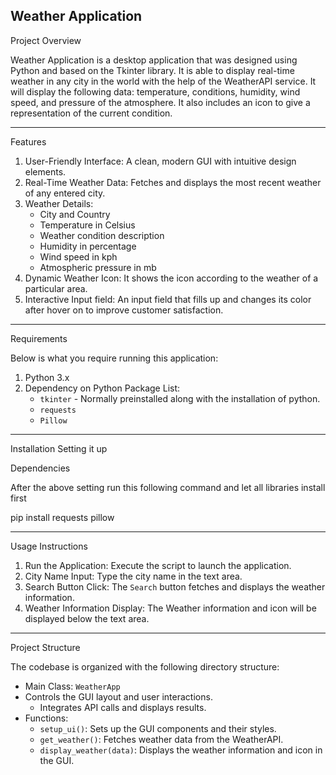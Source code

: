 ## Weather Application

Project Overview

Weather Application is a desktop application that was designed using Python and based on the Tkinter library. It is able to display real-time weather in any city in the world with the help of the WeatherAPI service. It will display the following data: temperature, conditions, humidity, wind speed, and pressure of the atmosphere. It also includes an icon to give a representation of the current condition.

----------------------------------------------------------------
Features

1. User-Friendly Interface: A clean, modern GUI with intuitive design elements.
2. Real-Time Weather Data: Fetches and displays the most recent weather of any entered city.
3. Weather Details:
   - City and Country
   - Temperature in Celsius
   - Weather condition description
   - Humidity in percentage
   - Wind speed in kph
   - Atmospheric pressure in mb
4. Dynamic Weather Icon: It shows the icon according to the weather of a particular area.
5. Interactive Input field: An input field that fills up and changes its color after hover on to improve customer satisfaction.

---------------------------------------------------------------
Requirements

Below is what you require running this application:

1. Python 3.x
2. Dependency on Python Package List:
	* `tkinter` - Normally preinstalled along with the installation of python.
	* `requests`
	* `Pillow`

---------------------------------------------------------------
Installation
Setting it up

Dependencies

After the above setting run this following command and let all libraries install first

pip install requests pillow

---------------------------------------------------------------

Usage Instructions

1. Run the Application: Execute the script to launch the application.
2. City Name Input: Type the city name in the text area.
3. Search Button Click: The `Search` button fetches and displays the weather information.
4. Weather Information Display: The Weather information and icon will be displayed below the text area.

----------------------------------------------------------

Project Structure

The codebase is organized with the following directory structure:

- Main Class: `WeatherApp`
- Controls the GUI layout and user interactions.
  - Integrates API calls and displays results.
- Functions:
  - `setup_ui()`: Sets up the GUI components and their styles.
  - `get_weather()`: Fetches weather data from the WeatherAPI.
  - `display_weather(data)`: Displays the weather information and icon in the GUI.

